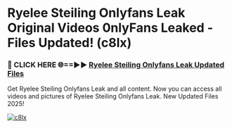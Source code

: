 # Ryelee Steiling Onlyfans Leak Original Videos 0nlyFans Leaked - Files Updated! (c8lx)

<h3>🔴 CLICK HERE 🌐==►► <a href="https://tinyurl.com/2wckxsce" rel="nofollow">Ryelee Steiling Onlyfans Leak Updated Files</a></h3>

Get Ryelee Steiling Onlyfans Leak and all content. Now you can access all videos and pictures of Ryelee Steiling Onlyfans Leak. New Updated Files 2025!

[![c8lx](https://i.imgur.com/AFduVYN.gif)](https://tinyurl.com/2wckxsce)
